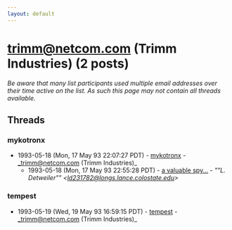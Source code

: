 ```yaml
---
layout: default
---
```


# trimm@netcom.com (Trimm Industries) (2 posts)

_Be aware that many list participants used multiple email addresses over their time active on the list. As such this page may not contain all threads available._

## Threads

### mykotronx
+ 1993-05-18 (Mon, 17 May 93 22:07:27 PDT) - [mykotronx](/archive/1993/05/3346ed60090db64732ded5370c9c9445d9c0ef0b8e4ef365356c33a0c0b6ee30) - _trimm@netcom.com (Trimm Industries)_
  + 1993-05-18 (Mon, 17 May 93 22:55:28 PDT) - [a valuable spy...](/archive/1993/05/3e2217746129f2ab4f17277fc21c24f6f53ba4f4c9f65beece984ab60601881e) - _""L. Detweiler"" \<ld231782@longs.lance.colostate.edu\>_

### tempest
+ 1993-05-19 (Wed, 19 May 93 16:59:15 PDT) - [tempest](/archive/1993/05/cb84cc74bc8c867b002ddf6ea3381b32a24883d52b9e1eabfffdba6e38c66f77) - _trimm@netcom.com (Trimm Industries)_

